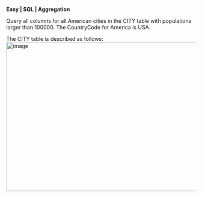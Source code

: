 **Easy | SQL | Aggregation**

Query all columns for all American cities in the CITY table with populations larger than 100000. The CountryCode for America is USA.

The CITY table is described as follows:
<img width="528" height="397" alt="image" src="https://github.com/user-attachments/assets/c4aa2b5b-4f85-4cf8-9273-066fde05853b" />


